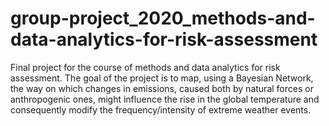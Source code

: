 # group-project_2020_methods-and-data-analytics-for-risk-assessment
Final project for the course of methods and data analytics for risk assessment. 
The goal of the project is to map, using a Bayesian Network, the way on which changes in emissions, caused both by natural forces or anthropogenic ones, might influence the rise in the global temperature and consequently modify the frequency/intensity of extreme weather events.
